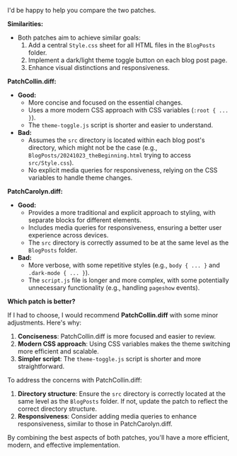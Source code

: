 I'd be happy to help you compare the two patches.

**Similarities:**

* Both patches aim to achieve similar goals:
	1. Add a central `Style.css` sheet for all HTML files in the `BlogPosts` folder.
	2. Implement a dark/light theme toggle button on each blog post page.
	3. Enhance visual distinctions and responsiveness.

**PatchCollin.diff:**

* **Good:**
	+ More concise and focused on the essential changes.
	+ Uses a more modern CSS approach with CSS variables (`:root { ... }`).
	+ The `theme-toggle.js` script is shorter and easier to understand.
* **Bad:**
	+ Assumes the `src` directory is located within each blog post's directory, which might not be the case (e.g., `BlogPosts/20241023_theBeginning.html` trying to access `src/Style.css`).
	+ No explicit media queries for responsiveness, relying on the CSS variables to handle theme changes.

**PatchCarolyn.diff:**

* **Good:**
	+ Provides a more traditional and explicit approach to styling, with separate blocks for different elements.
	+ Includes media queries for responsiveness, ensuring a better user experience across devices.
	+ The `src` directory is correctly assumed to be at the same level as the `BlogPosts` folder.
* **Bad:**
	+ More verbose, with some repetitive styles (e.g., `body { ... }` and `.dark-mode { ... }`).
	+ The `script.js` file is longer and more complex, with some potentially unnecessary functionality (e.g., handling `pageshow` events).

**Which patch is better?**

If I had to choose, I would recommend **PatchCollin.diff** with some minor adjustments. Here's why:

1. **Conciseness**: PatchCollin.diff is more focused and easier to review.
2. **Modern CSS approach**: Using CSS variables makes the theme switching more efficient and scalable.
3. **Simpler script**: The `theme-toggle.js` script is shorter and more straightforward.

To address the concerns with PatchCollin.diff:

1. **Directory structure**: Ensure the `src` directory is correctly located at the same level as the `BlogPosts` folder. If not, update the patch to reflect the correct directory structure.
2. **Responsiveness**: Consider adding media queries to enhance responsiveness, similar to those in PatchCarolyn.diff.

By combining the best aspects of both patches, you'll have a more efficient, modern, and effective implementation.